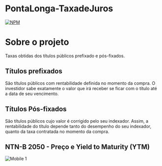 # PontaLonga-TaxadeJuros

[![NPM](https://img.shields.io/npm/l/react)](https://github.com/lourencotadeu/PontaLonga-TaxadeJuros/blob/main/LICENSE) 

# Sobre o projeto

Taxas obtidas dos títulos públicos prefixado e pós-fixados.

## Títulos prefixados

São títulos públicos com rentabilidade definida no momento da compra. O investidor sabe exatamente o valor que irá receber se ficar com o título até a data de seu vencimento.

## Títulos Pós-fixados

São títulos públicos cujo valor é corrigido pelo seu indexador. Assim, a rentabilidade do título depende tanto do desempenho do seu indexador, quanto da taxa contratada no momento da
compra.


## NTN-B 2050 - Preço e Yield to Maturity (YTM)
![Mobile 1](https://user-images.githubusercontent.com/83564633/122875280-6d311900-d30a-11eb-8844-b8df7e749b17.png)
